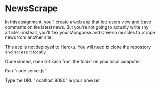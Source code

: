 # NewsScrape

In this assignment, you'll create a web app that lets users view and leave comments on the latest news. But you're not going to actually write any articles; instead, you'll flex your Mongoose and Cheerio muscles to scrape news from another site.

This app is not deployed to Heroku. You will need to clone the repository and access it locally.

Once cloned, open Git Bash from the folder on your local computer.

Run "node server.js"

Type the URL "localhost:8080" in your browser